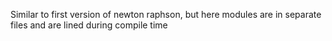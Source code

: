 Similar to first version of newton raphson, but here modules are in separate files and are lined during compile time
